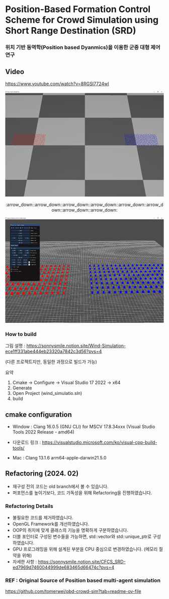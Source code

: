 # Position-Based Formation Control Scheme for Crowd Simulation using Short Range Destination (SRD)
### 위치 기반 동역학(Position based Dyanmics)을 이용한 군중 대형 제어 연구

## Video
https://www.youtube.com/watch?v=8RGSI7724wI
<p align="center"> <img src="https://github.com/SonJunHyuck/CFCS_SRD/blob/main/images/Old.png" width="600" height="336"> </p>
<p align="center"> :arrow_down::arrow_down::arrow_down::arrow_down::arrow_down::arrow_down::arrow_down::arrow_down: </p>
<p align="center"> <img src="https://github.com/SonJunHyuck/CFCS_SRD/blob/main/images/New.png" width="600" height="336"> </p>

### How to build
그림 설명 : https://sonnysmile.notion.site/Wind-Simulation-ece1ff331abe444eb23320a7842c3d56?pvs=4

(다른 프로젝트지만, 동일한 과정으로 빌드가 가능)

요약
1. Cmake -> Configure -> Visual Studio 17 2022 -> x64
2. Generate
3. Open Project (wind_simulatio.sln)
7. build

## cmake configuration
- Window : Clang 16.0.5 (GNU CLI) for MSCV 17.8.34xxx (Visual Studio Tools 2022 Release - amd64)
- 다운로드 링크 : https://visualstudio.microsoft.com/ko/visual-cpp-build-tools/
  
- Mac : Clang 13.1.6 arm64-apple-darwin21.5.0

## Refactoring (2024. 02)
- 재구성 전의 코드는 old branch에서 볼 수 있습니다.
- 퍼포먼스를 높이기보다, 코드 가독성을 위해 Refactoring을 진행하였습니다.

### Refactoring Details
- 불필요한 코드를 제거하였습니다.
- OpenGL Framework를 개선하였습니다.
- OOP의 취지에 맞게 클래스의 기능을 명확하게 구분하였습니다.
- 더블 포인터로 구성된 변수들을 가능하면, std::vector와 std::unique_ptr로 구성하였습니다.
- GPU 프로그래밍을 위해 설계된 부분을 CPU 중심으로 변경하였습니다. (메모리 절약을 위해)
- 자세한 사항 : https://sonnysmile.notion.site/CFCS_SRD-ed7969d7460044999de683465d66474c?pvs=4


### REF : Original Source of Position based multi-agent simulation
https://github.com/tomerwei/pbd-crowd-sim?tab=readme-ov-file
